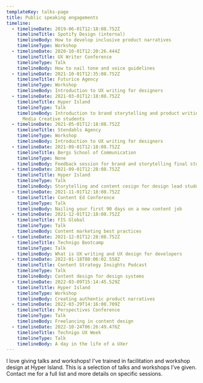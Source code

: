 ```yaml
---
templateKey: talks-page
title: Public speaking engagements
timeline:
  - timelineDate: 2019-06-01T12:18:08.752Z
    timelineTitle: Spotify Design (internal)
    timelineBody: How to develop inclusive product narratives
    timelineType: Workshop
  - timelineDate: 2020-10-01T12:20:26.444Z
    timelineTitle: UX Writer Conference
    timelineType: Talk
    timelineBody: How to nail tone and voice guidelines
  - timelineDate: 2021-10-01T12:35:08.752Z
    timelineTitle: Futurice Agency
    timelineType: Workshop
    timelineBody: Introduction to UX writing for designers
  - timelineDate: 2021-03-01T12:18:08.752Z
    timelineTitle: Hyper Island
    timelineType: Talk
    timelineBody: Introduction to brand storytelling and product writing for Digital
      Media Creative students
  - timelineDate: 2021-05-01T12:18:08.752Z
    timelineTitle: Stendahls Agency
    timelineType: Workshop
    timelineBody: Introduction to UX writing for designers
  - timelineDate: 2021-09-01T12:18:08.752Z
    timelineTitle: Bergs School of Communication
    timelineType: None
    timelineBody: Feedback session for brand and storytelling final student projects
  - timelineDate: 2021-09-01T12:28:08.752Z
    timelineTitle: Hyper Island
    timelineType: Talk
    timelineBody: Storytelling and content cesign for design lead students
  - timelineDate: 2021-11-01T12:18:08.752Z
    timelineTitle: Content Ed Conference
    timelineType: Talk
    timelineBody: Nailing your first 90 days on a new content job
  - timelineDate: 2021-12-01T12:18:08.752Z
    timelineTitle: FIS Global
    timelineType: Talk
    timelineBody: Content marketing best practices
  - timelineDate: 2021-12-01T12:28:08.752Z
    timelineTitle: Technigo Bootcamp
    timelineType: Talk
    timelineBody: What is UX writing and UX design for developers
  - timelineDate: 2022-01-18T08:06:02.558Z
    timelineTitle: Content Strategy Insights Podcast
    timelineType: Talk
    timelineBody: Content design for design systems
  - timelineDate: 2022-03-09T15:14:45.529Z
    timelineTitle: Hyper Island
    timelineType: Workshop
    timelineBody: Creating authentic product narratives
  - timelineDate: 2022-03-29T14:16:00.709Z
    timelineTitle: Perspectives Conference
    timelineType: Talk
    timelineBody: Freelancing in content design
  - timelineDate: 2022-10-24T06:26:49.476Z
    timelineTitle: Technigo UX Week
    timelineType: Talk
    timelineBody: A day in the life of a UXer
---
```

I love giving talks and workshops! I've trained in facilitation and workshop design at Hyper Island. This is a selection of talks and workshops I’ve given. Contact me for a full list and more details on specific sessions.
